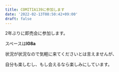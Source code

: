 ```yaml
---
title: COMITIA139に参加します
date: '2022-02-13T08:50:42+09:00'
draft: false
---
```

2年ぶりに即売会に参加します。

スペースは**I08a**

状況が状況なので気軽に来てくださいとは言えませんが、

自分も楽しむし、もし会えるなら楽しみにしています。
